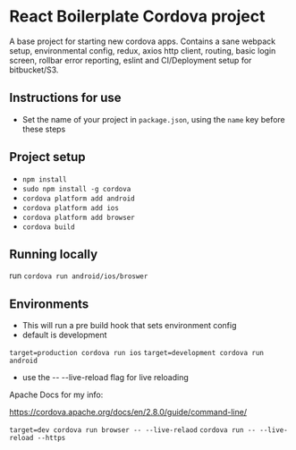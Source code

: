 
# React Boilerplate Cordova project

A base project for starting new cordova apps. Contains a sane webpack setup, environmental config, redux, axios http client, routing, basic login screen, rollbar error reporting, eslint and CI/Deployment setup for bitbucket/S3.

## Instructions for use

* Set the name of your project in `package.json`, using the `name` key before these steps

## Project setup

* `npm install` 
* `sudo npm install -g cordova`
* `cordova platform add android`
* `cordova platform add ios`
* `cordova platform add browser`
* `cordova build`

## Running locally

run `cordova run android/ios/broswer`

## Environments

* This will run a pre build hook that sets environment config
* default is development

 `target=production cordova run ios`
 `target=development cordova run android`

* use the -- --live-reload flag for live reloading

Apache Docs for my info:

https://cordova.apache.org/docs/en/2.8.0/guide/command-line/

`target=dev cordova run browser -- --live-relaod`
`cordova run -- --live-reload --https`
